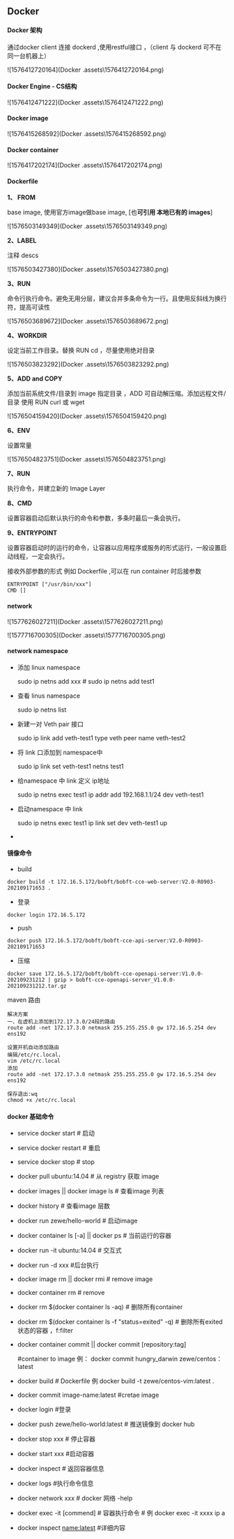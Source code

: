 ## Docker  

#### Docker 架构

通过docker client 连接 dockerd ,使用restful接口 ，（client 与 dockerd 可不在同一台机器上）

![1576412720164](Docker  .assets\1576412720164.png)



#### Docker Engine - CS结构

![1576412471222](Docker  .assets\1576412471222.png)



#### Docker image



![1576415268592](Docker  .assets\1576415268592.png)

#### Docker container



![1576417202174](Docker  .assets\1576417202174.png)



#### Dockerfile

**1、 FROM**  

base image, 使用官方image做base image, [也**可引用 本地已有的 images**]

![1576503149349](Docker  .assets\1576503149349.png)

**2、LABEL** 

注释  descs

![1576503427380](Docker  .assets\1576503427380.png)

**3、RUN**

命令行执行命令。避免无用分层，建议合并多条命令为一行。且使用反斜线为换行符，提高可读性

![1576503689672](Docker  .assets\1576503689672.png)

**4、WORKDIR**

设定当前工作目录。替换 RUN cd ，尽量使用绝对目录

![1576503823292](Docker  .assets\1576503823292.png)

**5、ADD and COPY**

添加当前系统文件/目录到 image 指定目录 ，ADD 可自动解压缩。添加远程文件/目录 使用 RUN curl 或 wget

![1576504159420](Docker  .assets\1576504159420.png)

**6、ENV**

设置常量

![1576504823751](Docker  .assets\1576504823751.png)

**7、RUN**

执行命令，并建立新的 Image Layer



**8、CMD**

设置容器启动后默认执行的命令和参数，多条时最后一条会执行。



**9、ENTRYPOINT** 

设置容器启动时的运行的命令，让容器以应用程序或服务的形式运行，一般设置启动线程，一定会执行。

接收外部参数的形式 例如 Dockerfile ,可以在 run container 时后接参数

```
ENTRYPOINT ["/usr/bin/xxx"]
CMD []
```



#### network



![1577626027211](Docker  .assets\1577626027211.png)



![1577716700305](Docker  .assets\1577716700305.png)





#### **network namespace**



+ 添加 linux namespace  

  sudo ip netns add xxx   # sudo ip netns add test1

+ 查看 linus namespace

  sudo ip netns list

+ 新建一对 Veth pair 接口

  sudo ip link add veth-test1 type veth peer name veth-test2

+ 将 link 口添加到 namespace中

  sudo ip link set veth-test1 netns test1

+ 给namespace 中 link 定义 ip地址

  sudo ip netns exec test1 ip addr add 192.168.1.1/24 dev veth-test1

+ 启动namespace 中 link

  sudo ip netns exec test1 ip link set dev veth-test1 up

+ 



#### 镜像命令

+ build

```
docker build -t 172.16.5.172/bobft/bobft-cce-web-server:V2.0-R0903-202109171653 .
```

+ 登录

```
docker login 172.16.5.172
```

+ push

```
docker push 172.16.5.172/bobft/bobft-cce-api-server:V2.0-R0903-202109171653
```

+ 压缩

```
docker save 172.16.5.172/bobft/bobft-cce-openapi-server:V1.0.0-202109231212 | gzip > bobft-cce-openapi-server_V1.0.0-202109231212.tar.gz
```



maven 路由

```
解决方案
一、在虚机上添加到172.17.3.0/24段的路由
route add -net 172.17.3.0 netmask 255.255.255.0 gw 172.16.5.254 dev ens192
 
设置开机自动添加路由
编辑/etc/rc.local，
vim /etc/rc.local
添加
route add -net 172.17.3.0 netmask 255.255.255.0 gw 172.16.5.254 dev ens192
 
保存退出:wq
chmod +x /etc/rc.local
```



#### docker 基础命令

+ service docker start # 启动

+ service docker restart # 重启

+ service docker stop # stop

+ docker pull ubuntu:14.04    # 从 registry 获取 image

+ docker images || docker image ls  # 查看image 列表

+ docker history <imageid> # 查看image 层数

+ docker run zewe/hello-world # 启动image

+ docker container ls [-a] || docker ps # 当前运行的容器

+ docker run -it ubuntu:14.04 # 交互式

+ docker run -d xxx  #后台执行

+ docker image rm <id> || docker rmi <id> # remove image

+ docker container rm <id> # remove

+ docker rm $(docker container ls -aq) # 删除所有container

+ docker rm $(docker container ls -f  "status=exited"  -q)  # 删除所有exited 状态的容器 ，f:filter

+ docker container  commit || docker commit <names> [repository:tag]

  #container to image 例： docker commit hungry_darwin zewe/centos：latest

+ docker build  # Dockerfile 例 docker build -t zewe/centos-vim:latest . 

+ docker commit  <container id> image-name:latest  #cretae image

+ docker login #登录

+ docker push zewe/hello-world:latest # 推送镜像到 docker hub

+ docker stop xxx # 停止容器

+ docker start xxx #启动容器

+ docker inspect  <containerid> # 返回容器信息

+ docker logs <xxxid> #执行命令信息 

+ docker network xxx # docker 网络 -help 

+ docker exec  -it <container> [commend] # 容器执行命令 # 例 docker exec -it xxxx ip a 

+  docker inspect <name:latest>  #详细内容

 